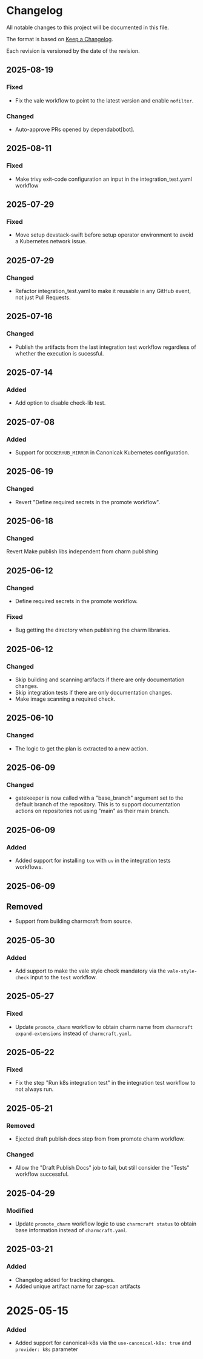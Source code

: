 # Changelog

All notable changes to this project will be documented in this file.

The format is based on [Keep a Changelog](https://keepachangelog.com/en/1.1.0/).

Each revision is versioned by the date of the revision.

## 2025-08-19

### Fixed

- Fix the vale workflow to point to the latest version and enable `nofilter`.

### Changed

- Auto-approve PRs opened by dependabot[bot].

## 2025-08-11

### Fixed

- Make trivy exit-code configuration an input in the integration_test.yaml workflow

## 2025-07-29

### Fixed

- Move setup devstack-swift before setup operator environment to avoid a Kubernetes network issue.

## 2025-07-29

### Changed

- Refactor integration_test.yaml to make it reusable in any GitHub event, not just Pull Requests.

## 2025-07-16

### Changed

- Publish the artifacts from the last integration test workflow regardless of whether the execution is sucessful.

## 2025-07-14

### Added

- Add option to disable check-lib test.

## 2025-07-08

### Added

- Support for `DOCKERHUB_MIRROR` in Canonicak Kubernetes configuration.

## 2025-06-19

### Changed

- Revert "Define required secrets in the promote workflow".

## 2025-06-18

### Changed

Revert Make publish libs independent from charm publishing

## 2025-06-12

### Changed

- Define required secrets in the promote workflow.

### Fixed

- Bug getting the directory when publishing the charm libraries.

## 2025-06-12

### Changed

- Skip building and scanning artifacts if there are only documentation changes.
- Skip integration tests if there are only documentation changes.
- Make image scanning a required check.

## 2025-06-10

### Changed

- The logic to get the plan is extracted to a new action.

## 2025-06-09

### Changed

- gatekeeper is now called with a "base_branch" argument set to the default branch of the repository. This is to support documentation actions on repositories not using "main" as their main branch.

## 2025-06-09

### Added

- Added support for installing `tox` with `uv` in the integration tests workflows.

## 2025-06-09

## Removed

- Support from building charmcraft from source.

## 2025-05-30

### Added

- Add support to make the vale style check mandatory via the `vale-style-check` input to the `test` workflow.

## 2025-05-27

### Fixed

- Update `promote_charm` workflow to obtain charm name from `charmcraft expand-extensions` instead 
  of `charmcraft.yaml`.

## 2025-05-22

### Fixed

- Fix the step "Run k8s integration test" in the integration test workflow to not always run.

## 2025-05-21

### Removed

- Ejected draft publish docs step from from promote charm workflow.

### Changed

- Allow the "Draft Publish Docs" job to fail, but still consider the "Tests" workflow successful.

## 2025-04-29

### Modified

- Update `promote_charm` workflow logic to use `charmcraft status` to obtain base information instead of `charmcraft.yaml`.


## 2025-03-21

### Added

- Changelog added for tracking changes.
- Added unique artifact name for zap-scan artifacts

# 2025-05-15

### Added

- Added support for canonical-k8s via the `use-canonical-k8s: true` and `provider: k8s` parameter
